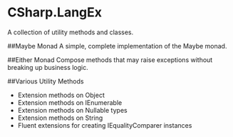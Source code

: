# CSharp.LangEx
A collection of utility methods and classes.

##Maybe Monad
A simple, complete implementation of the Maybe monad.

##Either Monad
Compose methods that may raise exceptions without breaking up business logic.

##Various Utility Methods
- Extension methods on Object
- Extension methods on IEnumerable
- Extension methods on Nullable types
- Extension methods on String
- Fluent extensions for creating IEqualityComparer instances

